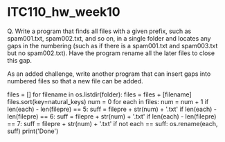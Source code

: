 # ITC110_hw_week10

Q. Write a program that finds all files with a given prefix, such as spam001.txt, 
spam002.txt, and so on, in a single folder and locates any gaps in the numbering
(such as if there is a spam001.txt and spam003.txt but no spam002.txt). 
Have the program rename all the later files to close this gap.

As an added challenge, 
write another program that can insert gaps into numbered files so that a new file can be added.

files = []
for filename in os.listdir(folder):
    files = files + [filename]
files.sort(key=natural_keys)
num = 0
for each in files:
    num = num + 1
    if len(each) - len(filepre) ==  5:
        suff = filepre + str(num) + '.txt'
    if len(each) - len(filepre) ==  6:
        suff = filepre + str(num) + '.txt'
    if len(each) - len(filepre) ==  7:
        suff = filepre + str(num) + '.txt'
    if not each == suff:
        os.rename(each, suff)
print('Done')
